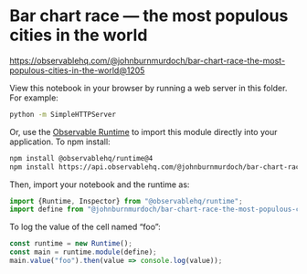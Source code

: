 # Bar chart race — the most populous cities in the world

https://observablehq.com/@johnburnmurdoch/bar-chart-race-the-most-populous-cities-in-the-world@1205

View this notebook in your browser by running a web server in this folder. For
example:

~~~sh
python -m SimpleHTTPServer
~~~

Or, use the [Observable Runtime](https://github.com/observablehq/runtime) to
import this module directly into your application. To npm install:

~~~sh
npm install @observablehq/runtime@4
npm install https://api.observablehq.com/@johnburnmurdoch/bar-chart-race-the-most-populous-cities-in-the-world.tgz?v=3
~~~

Then, import your notebook and the runtime as:

~~~js
import {Runtime, Inspector} from "@observablehq/runtime";
import define from "@johnburnmurdoch/bar-chart-race-the-most-populous-cities-in-the-world";
~~~

To log the value of the cell named “foo”:

~~~js
const runtime = new Runtime();
const main = runtime.module(define);
main.value("foo").then(value => console.log(value));
~~~
